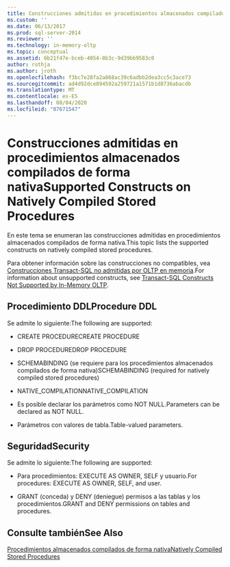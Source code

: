 ```yaml
---
title: Construcciones admitidas en procedimientos almacenados compilados de forma nativa | Microsoft Docs
ms.custom: ''
ms.date: 06/13/2017
ms.prod: sql-server-2014
ms.reviewer: ''
ms.technology: in-memory-oltp
ms.topic: conceptual
ms.assetid: 6b21f47e-bceb-4054-8b3c-9d39bb9583c0
author: rothja
ms.author: jroth
ms.openlocfilehash: f3bc7e28fa2a868ac39c6adbb2dea3cc5c3ace73
ms.sourcegitcommit: ad4d92dce894592a259721a1571b1d8736abacdb
ms.translationtype: MT
ms.contentlocale: es-ES
ms.lasthandoff: 08/04/2020
ms.locfileid: "87671547"
---
```

# <a name="supported-constructs-on-natively-compiled-stored-procedures"></a><span data-ttu-id="1d2c5-102">Construcciones admitidas en procedimientos almacenados compilados de forma nativa</span><span class="sxs-lookup"><span data-stu-id="1d2c5-102">Supported Constructs on Natively Compiled Stored Procedures</span></span>
  <span data-ttu-id="1d2c5-103">En este tema se enumeran las construcciones admitidas en procedimientos almacenados compilados de forma nativa.</span><span class="sxs-lookup"><span data-stu-id="1d2c5-103">This topic lists the supported constructs on natively compiled stored procedures.</span></span>  
  
 <span data-ttu-id="1d2c5-104">Para obtener información sobre las construcciones no compatibles, vea [Construcciones Transact-SQL no admitidas por OLTP en memoria](transact-sql-constructs-not-supported-by-in-memory-oltp.md).</span><span class="sxs-lookup"><span data-stu-id="1d2c5-104">For information about unsupported constructs, see [Transact-SQL Constructs Not Supported by In-Memory OLTP](transact-sql-constructs-not-supported-by-in-memory-oltp.md).</span></span>  
  
## <a name="procedure-ddl"></a><span data-ttu-id="1d2c5-105">Procedimiento DDL</span><span class="sxs-lookup"><span data-stu-id="1d2c5-105">Procedure DDL</span></span>  
 <span data-ttu-id="1d2c5-106">Se admite lo siguiente:</span><span class="sxs-lookup"><span data-stu-id="1d2c5-106">The following are supported:</span></span>  
  
-   <span data-ttu-id="1d2c5-107">CREATE PROCEDURE</span><span class="sxs-lookup"><span data-stu-id="1d2c5-107">CREATE PROCEDURE</span></span>  
  
-   <span data-ttu-id="1d2c5-108">DROP PROCEDURE</span><span class="sxs-lookup"><span data-stu-id="1d2c5-108">DROP PROCEDURE</span></span>  
  
-   <span data-ttu-id="1d2c5-109">SCHEMABINDING (se requiere para los procedimientos almacenados compilados de forma nativa)</span><span class="sxs-lookup"><span data-stu-id="1d2c5-109">SCHEMABINDING (required for natively compiled stored procedures)</span></span>  
  
-   <span data-ttu-id="1d2c5-110">NATIVE_COMPILATION</span><span class="sxs-lookup"><span data-stu-id="1d2c5-110">NATIVE_COMPILATION</span></span>  
  
-   <span data-ttu-id="1d2c5-111">Es posible declarar los parámetros como NOT NULL.</span><span class="sxs-lookup"><span data-stu-id="1d2c5-111">Parameters can be declared as NOT NULL.</span></span>  
  
-   <span data-ttu-id="1d2c5-112">Parámetros con valores de tabla.</span><span class="sxs-lookup"><span data-stu-id="1d2c5-112">Table-valued parameters.</span></span>  
  
## <a name="security"></a><span data-ttu-id="1d2c5-113">Seguridad</span><span class="sxs-lookup"><span data-stu-id="1d2c5-113">Security</span></span>  
 <span data-ttu-id="1d2c5-114">Se admite lo siguiente:</span><span class="sxs-lookup"><span data-stu-id="1d2c5-114">The following are supported:</span></span>  
  
-   <span data-ttu-id="1d2c5-115">Para procedimientos: EXECUTE AS OWNER, SELF y usuario.</span><span class="sxs-lookup"><span data-stu-id="1d2c5-115">For procedures: EXECUTE AS OWNER, SELF, and user.</span></span>  
  
-   <span data-ttu-id="1d2c5-116">GRANT (conceda) y DENY (deniegue) permisos a las tablas y los procedimientos.</span><span class="sxs-lookup"><span data-stu-id="1d2c5-116">GRANT and DENY permissions on tables and procedures.</span></span>  
  
## <a name="see-also"></a><span data-ttu-id="1d2c5-117">Consulte también</span><span class="sxs-lookup"><span data-stu-id="1d2c5-117">See Also</span></span>  
 [<span data-ttu-id="1d2c5-118">Procedimientos almacenados compilados de forma nativa</span><span class="sxs-lookup"><span data-stu-id="1d2c5-118">Natively Compiled Stored Procedures</span></span>](natively-compiled-stored-procedures.md)  
  
  
